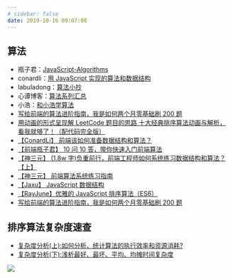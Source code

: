 ```yaml
---
# sidebar: false
date: 2019-10-16 09:07:08
---
```


## 算法

- 瓶子君：[JavaScript-Algorithms](https://github.com/sisterAn/JavaScript-Algorithms)
- conardli：[用 JavaScript 实现的算法和数据结构](http://www.conardli.top/docs/algorithm/)
- labuladong：[算法小抄](https://labuladong.gitbook.io/algo/)
- 心谭博客：[算法系列汇总](https://xxoo521.com/algorithm/)
- 小浩：[和小浩学算法](https://github.com/geekxh/hello-algorithm?utm_source=gold_browser_extension)
- [写给前端的算法进阶指南，我是如何两个月零基础刷 200 题](https://juejin.im/post/5f05087cf265da22d466f60f)
- [用动画的形式呈现解 LeetCode 题目的思路 十大经典排序算法动画与解析，看我就够了！（配代码完全版）](https://github.com/MisterBooo/LeetCodeAnimation)
- [【ConardLi】 前端该如何准备数据结构和算法？](https://juejin.im/post/5d5b307b5188253da24d3cd1)
- [【前端瓶子君】 10 问 10 答，带你快速入门前端算法](https://juejin.im/post/5e92f8bcf265da47f60eb3b1)
- [【神三元】 (1.8w 字)负重前行，前端工程师如何系统练习数据结构和算法？【上】](https://juejin.im/post/5e2f88156fb9a02fdd38a184)
- [【神三元】 前端算法系统练习指南](http://47.98.159.95/leetcode-js/nav/)
- [【Jaxu】 JavaScript 数据结构](https://www.cnblogs.com/jaxu/tag/JavaScript%E6%95%B0%E6%8D%AE%E7%BB%93%E6%9E%84/)
- [【RayJune】优雅的 JavaScript 排序算法（ES6）](https://juejin.im/post/5ab62ec36fb9a028cf326c49)
- [写给前端的算法进阶指南，我是如何两个月零基础刷 200 题](https://juejin.im/post/5f05087cf265da22d466f60f)

## 排序算法复杂度速查

- [复杂度分析(上):如何分析、统计算法的执行效率和资源消耗?](https://juejin.im/post/5cefa484f265da1bd1463cae)
- [复杂度分析(下):浅析最好、最坏、平均、均摊时间复杂度](https://juejin.im/post/5cf3560c6fb9a07ebb051c03)

![](https://gitee.com/alvin0216/cdn/raw/master/img/algorithm/complexity/sort.png)
